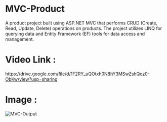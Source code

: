 # MVC-Product
A product project built using ASP.NET MVC that performs CRUD (Create, Read, Update, Delete) operations on products.
The project utilizes LINQ for querying data and Entity Framework (EF) tools for data access and management. 

# Video Link :
https://drive.google.com/file/d/1F2RY_uQOtxh0N8hY3MSwZshQoz0-ObKw/view?usp=sharing

# Image :
![MVC-Output](https://github.com/user-attachments/assets/2f555588-40e3-48c5-ad26-38c7934216da)

